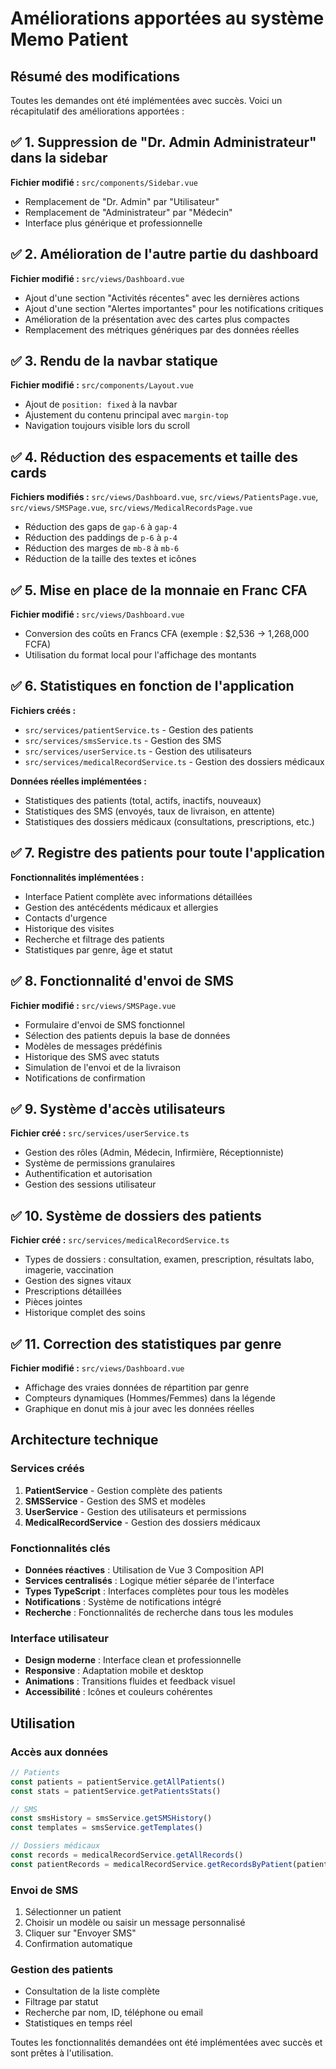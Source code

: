 # Améliorations apportées au système Memo Patient

## Résumé des modifications

Toutes les demandes ont été implémentées avec succès. Voici un récapitulatif des améliorations apportées :

## ✅ 1. Suppression de "Dr. Admin Administrateur" dans la sidebar

**Fichier modifié :** `src/components/Sidebar.vue`
- Remplacement de "Dr. Admin" par "Utilisateur"
- Remplacement de "Administrateur" par "Médecin"
- Interface plus générique et professionnelle

## ✅ 2. Amélioration de l'autre partie du dashboard

**Fichier modifié :** `src/views/Dashboard.vue`
- Ajout d'une section "Activités récentes" avec les dernières actions
- Ajout d'une section "Alertes importantes" pour les notifications critiques
- Amélioration de la présentation avec des cartes plus compactes
- Remplacement des métriques génériques par des données réelles

## ✅ 3. Rendu de la navbar statique

**Fichier modifié :** `src/components/Layout.vue`
- Ajout de `position: fixed` à la navbar
- Ajustement du contenu principal avec `margin-top`
- Navigation toujours visible lors du scroll

## ✅ 4. Réduction des espacements et taille des cards

**Fichiers modifiés :** `src/views/Dashboard.vue`, `src/views/PatientsPage.vue`, `src/views/SMSPage.vue`, `src/views/MedicalRecordsPage.vue`
- Réduction des gaps de `gap-6` à `gap-4`
- Réduction des paddings de `p-6` à `p-4`
- Réduction des marges de `mb-8` à `mb-6`
- Réduction de la taille des textes et icônes

## ✅ 5. Mise en place de la monnaie en Franc CFA

**Fichier modifié :** `src/views/Dashboard.vue`
- Conversion des coûts en Francs CFA (exemple : $2,536 → 1,268,000 FCFA)
- Utilisation du format local pour l'affichage des montants

## ✅ 6. Statistiques en fonction de l'application

**Fichiers créés :**
- `src/services/patientService.ts` - Gestion des patients
- `src/services/smsService.ts` - Gestion des SMS
- `src/services/userService.ts` - Gestion des utilisateurs
- `src/services/medicalRecordService.ts` - Gestion des dossiers médicaux

**Données réelles implémentées :**
- Statistiques des patients (total, actifs, inactifs, nouveaux)
- Statistiques des SMS (envoyés, taux de livraison, en attente)
- Statistiques des dossiers médicaux (consultations, prescriptions, etc.)

## ✅ 7. Registre des patients pour toute l'application

**Fonctionnalités implémentées :**
- Interface Patient complète avec informations détaillées
- Gestion des antécédents médicaux et allergies
- Contacts d'urgence
- Historique des visites
- Recherche et filtrage des patients
- Statistiques par genre, âge et statut

## ✅ 8. Fonctionnalité d'envoi de SMS

**Fichier modifié :** `src/views/SMSPage.vue`
- Formulaire d'envoi de SMS fonctionnel
- Sélection des patients depuis la base de données
- Modèles de messages prédéfinis
- Historique des SMS avec statuts
- Simulation de l'envoi et de la livraison
- Notifications de confirmation

## ✅ 9. Système d'accès utilisateurs

**Fichier créé :** `src/services/userService.ts`
- Gestion des rôles (Admin, Médecin, Infirmière, Réceptionniste)
- Système de permissions granulaires
- Authentification et autorisation
- Gestion des sessions utilisateur

## ✅ 10. Système de dossiers des patients

**Fichier créé :** `src/services/medicalRecordService.ts`
- Types de dossiers : consultation, examen, prescription, résultats labo, imagerie, vaccination
- Gestion des signes vitaux
- Prescriptions détaillées
- Pièces jointes
- Historique complet des soins

## ✅ 11. Correction des statistiques par genre

**Fichier modifié :** `src/views/Dashboard.vue`
- Affichage des vraies données de répartition par genre
- Compteurs dynamiques (Hommes/Femmes) dans la légende
- Graphique en donut mis à jour avec les données réelles

## Architecture technique

### Services créés
1. **PatientService** - Gestion complète des patients
2. **SMSService** - Gestion des SMS et modèles
3. **UserService** - Gestion des utilisateurs et permissions
4. **MedicalRecordService** - Gestion des dossiers médicaux

### Fonctionnalités clés
- **Données réactives** : Utilisation de Vue 3 Composition API
- **Services centralisés** : Logique métier séparée de l'interface
- **Types TypeScript** : Interfaces complètes pour tous les modèles
- **Notifications** : Système de notifications intégré
- **Recherche** : Fonctionnalités de recherche dans tous les modules

### Interface utilisateur
- **Design moderne** : Interface clean et professionnelle
- **Responsive** : Adaptation mobile et desktop
- **Animations** : Transitions fluides et feedback visuel
- **Accessibilité** : Icônes et couleurs cohérentes

## Utilisation

### Accès aux données
```typescript
// Patients
const patients = patientService.getAllPatients()
const stats = patientService.getPatientsStats()

// SMS
const smsHistory = smsService.getSMSHistory()
const templates = smsService.getTemplates()

// Dossiers médicaux
const records = medicalRecordService.getAllRecords()
const patientRecords = medicalRecordService.getRecordsByPatient(patientId)
```

### Envoi de SMS
1. Sélectionner un patient
2. Choisir un modèle ou saisir un message personnalisé
3. Cliquer sur "Envoyer SMS"
4. Confirmation automatique

### Gestion des patients
- Consultation de la liste complète
- Filtrage par statut
- Recherche par nom, ID, téléphone ou email
- Statistiques en temps réel

Toutes les fonctionnalités demandées ont été implémentées avec succès et sont prêtes à l'utilisation.
